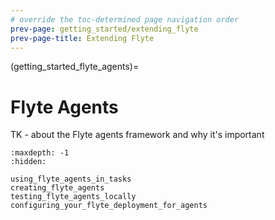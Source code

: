 ```yaml
---
# override the toc-determined page navigation order
prev-page: getting_started/extending_flyte
prev-page-title: Extending Flyte
---
```


(getting_started_flyte_agents)=
# Flyte Agents

TK - about the Flyte agents framework and why it's important

```{toctree}
:maxdepth: -1
:hidden:

using_flyte_agents_in_tasks
creating_flyte_agents
testing_flyte_agents_locally
configuring_your_flyte_deployment_for_agents
```